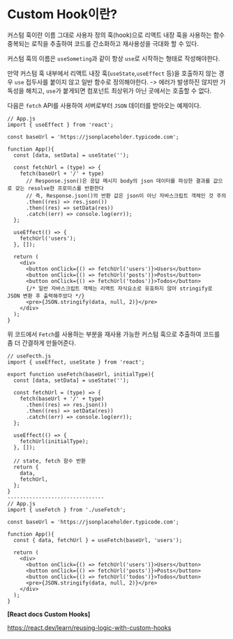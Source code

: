 # Custom Hook이란?

커스텀 훅이란 이름 그대로 사용자 정의 훅(hook)으로 리액트 내장 훅을 사용하는 함수 중복되는 로직을 추출하여 코드를 간소화하고 재사용성을 극대화 할 수 있다.

커스텀 훅의 이름은 `useSometing`과 같이 항상 `use`로 시작하는 형태로 작성해야한다.

만약 커스텀 훅 내부에서 리액트 내장 훅(`useState`,`useEffect` 등)을 호출하지 않는 경우 `use` 접두사를 붙이지 않고 일반 함수로 정의해야한다. -> 에러가 발생하진 않지만 가독성을 해치고, `use`가 붙게되면 컴포넌트 최상위가 아닌 곳에서는 호출할 수 없다.

다음은 `fetch` API를 사용하여 서버로부터 `JSON` 데이터를 받아오는 예제이다.

```
// App.js
import { useEffect } from 'react';

const baseUrl = 'https://jsonplaceholder.typicode.com';

function App(){
  const [data, setData] = useState('');

  const fetchUrl = (type) => {
    fetch(baseUrl + '/' + type)
      // Response.json()은 응답 메시지 body의 json 데이터를 파싱한 결과를 값으로 갖는 resolve한 프로미스를 반환한다
      // 즉, Response.json()의 반환 값은 json이 아닌 자바스크립트 객체인 것 주의
      .then((res) => res.json())
      .then((res) => setData(res))
      .catch((err) => console.log(err));
  };

  useEffect(() => {
    fetchUrl('users');
  }, []);

  return (
    <div>
      <button onClick={() => fetchUrl('users')}>Users</button>
      <button onClick={() => fetchUrl('posts')}>Posts</button>
      <button onClick={() => fetchUrl('todos')}>Todos</button>
      {/* 일반 자바스크립트 객체는 리액트 자식요소로 유효하지 않아 stringify로 JSON 변환 후 출력해주었다 */}
      <pre>{JSON.stringify(data, null, 2)}</pre>
    </div>
  );
}
```

위 코드에서 `Fetch`를 사용하는 부분을 재사용 가능한 커스텀 훅으로 추출하여 코드를 좀 더 간결하게 만들어준다.

```
// useFecth.js
import { useEffect, useState } from 'react';

export function useFetch(baseUrl, initialType){
  const [data, setData] = useState('');

  const fetchUrl = (type) => {
    fetch(baseUrl + '/' + type)
      .then((res) => res.json())
      .then((res) => setData(res))
      .catch((err) => console.log(err));
  };

  useEffect(() => {
    fetchUrl(initialType);
  }, []);

  // state, fetch 함수 반환
  return {
    data,
    fetchUrl,
  };
}
-------------------------------
// App.js
import { useFetch } from './useFetch';

const baseUrl = 'https://jsonplaceholder.typicode.com';

function App(){
  const { data, fetchUrl } = useFetch(baseUrl, 'users');

  return (
    <div>
      <button onClick={() => fetchUrl('users')}>Users</button>
      <button onClick={() => fetchUrl('posts')}>Posts</button>
      <button onClick={() => fetchUrl('todos')}>Todos</button>
      <pre>{JSON.stringify(data, null, 2)}</pre>
    </div>
  );
}
```

**[React docs Custom Hooks]**

https://react.dev/learn/reusing-logic-with-custom-hooks

